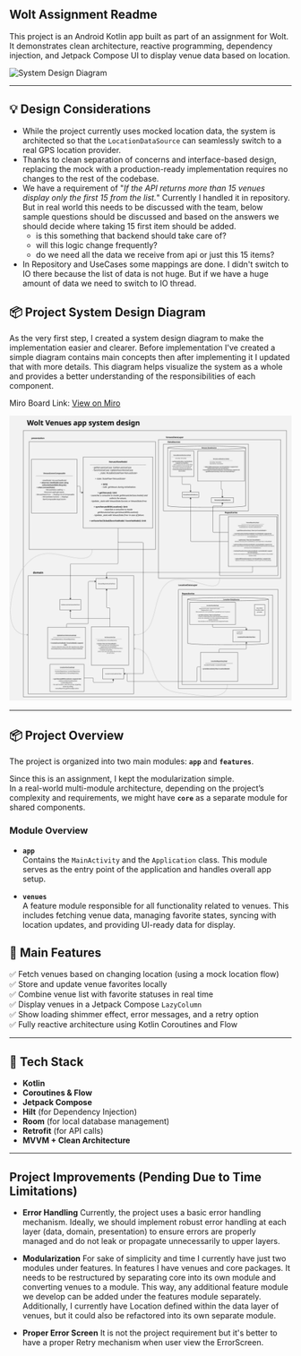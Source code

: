 ## Wolt Assignment Readme

This project is an Android Kotlin app built as part of an assignment for Wolt.
It demonstrates clean architecture, reactive programming, dependency injection, and Jetpack Compose UI to display venue data based on location.

<img src="images/screenshot.png" alt="System Design Diagram" width="300"/>

---
## 💡 Design Considerations

- While the project currently uses mocked location data, the system is architected so that the `LocationDataSource` can seamlessly switch to a real GPS location provider.
- Thanks to clean separation of concerns and interface-based design, replacing the mock with a production-ready implementation requires no changes to the rest of the codebase.
- We have a requirement of "*If the API returns more than 15 venues display only the first 15 from the list.*" Currently I handled it in repository. But in real world this needs to be discussed with the team, below sample questions should be discussed and based on the answers we should decide where taking 15 first item should be added.  
  - is this something that backend should take care of?
  - will this logic change frequently? 
  - do we need all the data we receive from api or just this 15 items?
- In Repository and UseCases some mappings are done. I didn't switch to IO there because the list of data is not huge. But if we have a huge amount of data we need to switch to IO thread. 

## 📦 Project System Design Diagram 
As the very first step, I created a system design diagram to make the implementation easier and clearer.
Before implementation I've created a simple diagram contains main concepts then after implementing it I updated that with more details.
This diagram helps visualize the system as a whole and provides a better understanding of the responsibilities of each component. 

Miro Board Link: [View on Miro](https://miro.com/app/board/uXjVI63e-IQ=/?share_link_id=154204231591)

<img src="images/diagram.jpg" alt="System Design Diagram" width="900"/>

---

## 📦 Project Overview
The project is organized into two main modules: **`app`** and **`features`**.

Since this is an assignment, I kept the modularization simple.  
In a real-world multi-module architecture, depending on the project’s complexity and requirements, we might have **`core`** as a separate module for shared components.

### Module Overview

- **`app`**  
  Contains the `MainActivity` and the `Application` class. This module serves as the entry point of the application and handles overall app setup.

- **`venues`**  
  A feature module responsible for all functionality related to venues. This includes fetching venue data, managing favorite states, syncing with location updates, and providing UI-ready data for display.

## 🚀 Main Features

✅ Fetch venues based on changing location (using a mock location flow)  
✅ Store and update venue favorites locally  
✅ Combine venue list with favorite statuses in real time  
✅ Display venues in a Jetpack Compose `LazyColumn`  
✅ Show loading shimmer effect, error messages, and a retry option  
✅ Fully reactive architecture using Kotlin Coroutines and Flow

---

## 🔧 Tech Stack

- **Kotlin**
- **Coroutines & Flow**
- **Jetpack Compose**
- **Hilt** (for Dependency Injection)
- **Room** (for local database management)
- **Retrofit** (for API calls)
- **MVVM + Clean Architecture**

-----

## Project Improvements (Pending Due to Time Limitations)
- **Error Handling**
Currently, the project uses a basic error handling mechanism. Ideally, we should implement robust error handling at each layer (data, domain, presentation) to ensure errors are properly managed and do not leak or propagate unnecessarily to upper layers.

- **Modularization**
For sake of simplicity and time I currently have just two modules under features. In features I have venues and core packages. It needs to be restructured by separating core into its own module and converting venues to a module. This way, any additional feature module we develop can be added under the features module separately.
Additionally, I currently have Location defined within the data layer of venues, but it could also be refactored into its own separate module.

- **Proper Error Screen**
It is not the project requirement but it's better to have a proper Retry mechanism when user view the ErrorScreen.



